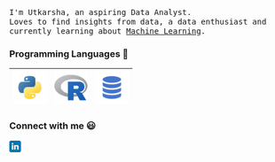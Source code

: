 

<!--
**UtkarshaVidhale/UtkarshaVidhale** is a ✨ _special_ ✨ repository because its `README.md` (this file) appears on your GitHub profile.

Here are some ideas to get you started:

🔭 I’m currently working on ...
- 🌱 I’m currently learning ...
- 👯 I’m looking to collaborate on ...
- 🤔 I’m looking for help with ...
- 💬 Ask me about ...
- 📫 How to reach me: ...
- 😄 Pronouns: ...
- ⚡ Fun fact: ...
-->
 

<!--   <p align="center">
  <img src="https://github.com/UtkarshaVidhale/UtkarshaVidhale/blob/main/github.gif" width=200>
  <br><br>
-->
  
  
  
  <samp>
    I'm Utkarsha, an aspiring Data Analyst. 
     <br/> 
       Loves to find insights from data, a data enthusiast and currently learning about <a href="https://github.com/UtkarshaVidhale/machine-learning-examples">Machine Learning</a>. 
        <br/>
    
        
  </samp>
</p>

### Programming Languages  :rocket:
|<img src="https://github.com/UtkarshaVidhale/UtkarshaVidhale/blob/main/python.png" width=60> | <img src="https://github.com/UtkarshaVidhale/UtkarshaVidhale/blob/main/r.png" width=60> | <img src="https://github.com/UtkarshaVidhale/UtkarshaVidhale/blob/main/sql.png" width=60> |
|:---:|:---:|:---:|

### Connect with me :smiley:
<a href="https://www.linkedin.com/in/utkarshavidhale/">
  <img align="left" alt="Utkarsha Vidhale Linkdin" width="21px" src="https://raw.githubusercontent.com/edent/SuperTinyIcons/099dc12b59179d07d534069bc8551718f786d91a/images/svg/linkedin.svg" />
</a>



   



<!--   -->

